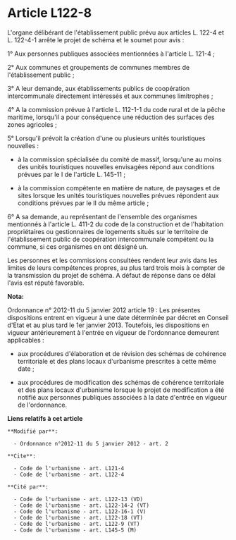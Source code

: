 # Article L122-8

L'organe délibérant de l'établissement public prévu aux articles L. 122-4 et L. 122-4-1 arrête le projet de schéma et le
soumet pour avis : 

1° Aux personnes publiques associées mentionnées à l'article L. 121-4 ; 

2° Aux communes et groupements de communes membres de l'établissement public ; 

3° A leur demande, aux établissements publics de coopération intercommunale directement intéressés et aux communes
limitrophes ; 

4° A la commission prévue à l'article L. 112-1-1 du code rural et de la pêche maritime, lorsqu'il a pour conséquence une
réduction des surfaces des zones agricoles ; 

5° Lorsqu'il prévoit la création d'une ou plusieurs unités touristiques nouvelles :

- à la commission spécialisée du comité de massif, lorsqu'une au moins des unités touristiques nouvelles envisagées répond
aux conditions prévues par le I de l'article L. 145-11 ;

- à la commission compétente en matière de nature, de paysages et de sites lorsque les unités touristiques nouvelles prévues
répondent aux conditions prévues par le II du même article ; 

6° A sa demande, au représentant de l'ensemble des organismes mentionnés à l'article L. 411-2 du code de la construction et
de l'habitation propriétaires ou gestionnaires de logements situés sur le territoire de l'établissement public de coopération
intercommunale compétent ou la commune, si ces organismes en ont désigné un. 

Les personnes et les commissions consultées rendent leur avis dans les limites de leurs compétences propres, au plus tard
trois mois à compter de la transmission du projet de schéma. A défaut de réponse dans ce délai l'avis est réputé favorable.

**Nota:**

Ordonnance n° 2012-11 du 5 janvier 2012 article 19 : Les présentes dispositions entrent en vigueur à une date déterminée par
décret en Conseil d'Etat et au plus tard le 1er janvier 2013. Toutefois, les dispositions en vigueur antérieurement à
l'entrée en vigueur de l'ordonnance demeurent applicables :

- aux procédures d'élaboration et de révision des schémas de cohérence territoriale et des plans locaux d'urbanisme
prescrites à cette même date ;

- aux procédures de modification des schémas de cohérence territoriale et des plans locaux d'urbanisme lorsque le projet de
modification a été notifié aux personnes publiques associées à la date d'entrée en vigueur de l'ordonnance.

**Liens relatifs à cet article**

	**Modifié par**:

	  - Ordonnance n°2012-11 du 5 janvier 2012 - art. 2

	**Cite**:

	  - Code de l'urbanisme - art. L121-4
	  - Code de l'urbanisme - art. L122-4

	**Cité par**:

	  - Code de l'urbanisme - art. L122-13 (VD)
	  - Code de l'urbanisme - art. L122-14-2 (VT)
	  - Code de l'urbanisme - art. L122-16-1 (V)
	  - Code de l'urbanisme - art. L122-18 (VT)
	  - Code de l'urbanisme - art. L122-9 (VT)
	  - Code de l'urbanisme - art. L145-5 (M)
